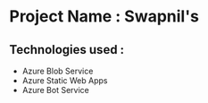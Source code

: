 # Project Name : Swapnil's 


## Technologies used :
* Azure Blob Service
* Azure Static Web Apps
* Azure Bot Service
